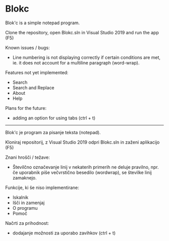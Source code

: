# Blokc
Blok'c is a simple notepad program.

Clone the repository, open Blokc.sln in Visual Studio 2019 and run the app (F5)

Known issues / bugs:
  - Line numbering is not displaying correctly if certain conditions are met, ie. it does not account for a multiline paragraph (word-wrap).
  
Features not yet implemented:
  - Search
  - Search and Replace
  - About
  - Help
  
Plans for the future:
  - adding an option for using tabs (ctrl + t)
  
-----------------------------------------------------------------------------------------------------------------
Blok'c je program za pisanje teksta (notepad).

Kloniraj repositorij, z Visual Studio 2019 odpri Blokc.sln in zaženi aplikacijo (F5)
  
Znani hrošči / težave:
  - Številčno označevanje linij v nekaterih primerih ne deluje pravilno, npr. če uporabnik piše večvrstično besedilo (wordwrap), se številke linij zamaknejo.
    
Funkcije, ki še niso implementirane:
  - Iskalnik
  - Išči in zamenjaj
  - O programu
  - Pomoč
    
Načrti za prihodnost:
  - dodajanje možnosti za uporabo zavihkov (ctrl + t)
